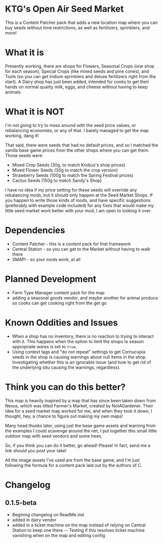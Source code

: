 # KTG's Open Air Seed Market

This is a Content Patcher pack that adds a new location map where you can buy seeds without time restrictions, as well as fertilizers, sprinklers, and more!

# What it is

Presently working, there are shops for Flowers, Seasonal Crops (one shop for each season), Special Crops (like mixed seeds and pine cones), and Tools (so you can get iridium sprinklers and deluxe fertilizers right from the start). A Dairy shop has just been added, intended for cooks to get their hands on normal quality milk, eggs, and cheese without having to keep animals.

# What it is NOT

I'm not going to try to mess around with the seed price values, or rebalancing economies, or any of that. I barely managed to get the map working, dang it!

That said, there were seeds that had no default prices, and so I matched the vanilla base game prices from the other shops where you can get them. Those seeds were: 

- Mixed Crop Seeds (30g, to match Krobus's shop prices)
- Mixed Flower Seeds (30g to match the crop version)
- Strawberry Seeds (100g to match the Spring Festival prices)
- Cactus Seeds (150g to match Sandy's Shop)

I have no idea if my price setting for these seeds will override any rebalancing mods, but it should only happen at the Seed Market Shops. If you happen to write those kinds of mods, and have specific suggestions (preferably with example code included) for any fixes that would make my little seed market work better with your mod, I am open to looking it over. 

# Dependencies

- Content Patcher - this is a content pack for that framework
- Central Station - so you can get to the Market without having to walk there
- SMAPI - so your mods work, at all

# Planned Development

- Farm Type Manager content pack for the map
- adding a seasonal goods vendor, and maybe another for animal produce so cooks can get cooking right from the get go

# Known Oddities and Issues

- When a shop has no inventory, there is no reaction to trying to interact with it. This happens when the option to limit the shops to season appropriate wares is set to `true`.
- Using context tags and "do not repeat" settings to get Cornucopia seeds in the shop is causing warnings about null items in the shop. Investigating whether this is an ignorable issue (and how to get rid of the underlying situ causing the warnings, regardless).

# Think you can do this better?

This map is heavily inspired by a map that has since been taken down from Nexus, which was titled Farmer's Market, created by NotAGardener. Their idea for a seed market map worked for me, and when they took it down, I thought, hey, a chance to figure out making my own maps! 

Many head thunks later, using just the base game assets and learning from the examples I could scavenge around the net, I put together this small little outdoor map with seed vendors and some trees. 

So, if you think you can do it better, go ahead! Please! In fact, send me a link should you post your take! 

All the image assets I've used are from the base game, and I'm just following the formula for a content pack laid out by the authors of C. 

# Changelog
## 0.1.5-beta
- Begining changelog on ReadMe.md
- added in dairy vendor
- added in a ticket machine on the map instead of relying on Central Station to keep one there
-- Testing if this resolves ticket machine vanishing when on the map and editing config


